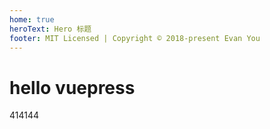 ```yaml
---
home: true
heroText: Hero 标题
footer: MIT Licensed | Copyright © 2018-present Evan You
---
```


# hello vuepress

414144